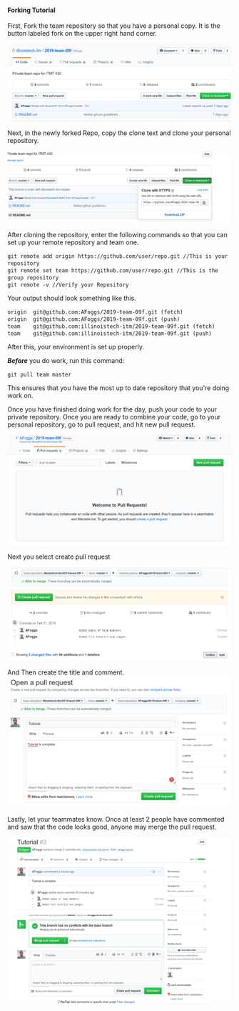 #### Forking Tutorial

First, Fork the team repository so that you have a personal copy. It is the button labeled fork on the upper right hand corner.

![Image of Where to Fork](../images/fork.png)

Next, in the newly forked Repo, copy the clone text and clone your personal repository.

![Image of Where to clone](../images/clone.png)

After cloning the repository, enter the following commands so that you can set up your remote repository and team one.

```
git remote add origin https://github.com/user/repo.git //This is your repository
git remote set team https://github.com/user/repo.git //This is the group repository
git remote -v //Verify your Repository
```

Your output should look something like this.

```
origin	git@github.com:AFoggs/2019-team-09f.git (fetch)
origin	git@github.com:AFoggs/2019-team-09f.git (push)
team	git@github.com:illinoistech-itm/2019-team-09f.git (fetch)
team	git@github.com:illinoistech-itm/2019-team-09f.git (push)
```

After this, your environment is set up properly.

**_Before_** you do work, run this command:

```
git pull team master
```

This ensures that you have the most up to date repository that you're doing work on.

Once you have finished doing work for the day, push your code to your private repository. Once you are ready to combine your code, go to your personal repository, go to pull request, and hit new pull request.

![Image of Where to do pull request](../images/pull.png)

Next you select create pull request

![Second image of Where to do pull request](../images/secondpull.png)

And Then create the title and comment.
![Third image of Where to do pull request](../images/thirdpull.png)

Lastly, let your teammates know. Once at least 2 people have commented and saw that the code looks good, anyone may merge the pull request.

![Image of Where to merge pull request](../images/merge.png)
